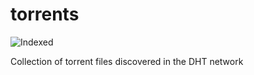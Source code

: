 torrents 
========
![Indexed](https://img.shields.io/badge/indexed-100910-blue)

Collection of torrent files discovered in the DHT network
